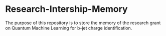 # Research-Intership-Memory
The purpose of this repository is to store the memory of the research grant on Quantum Machine Learning for b-jet charge identification.
